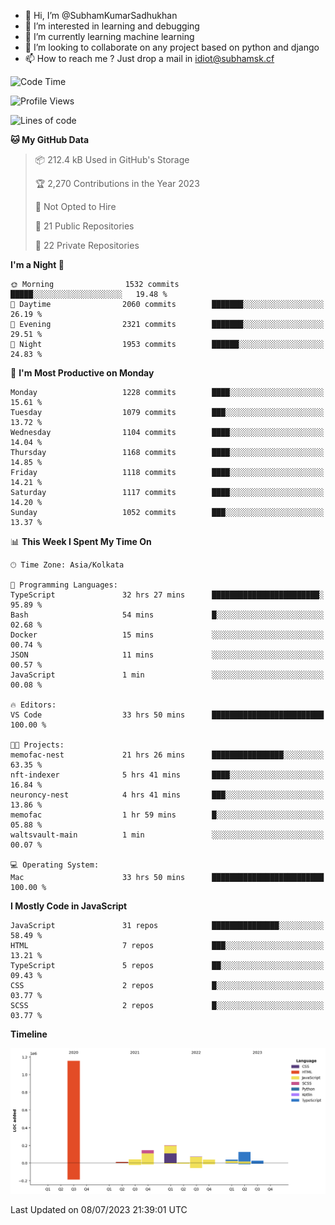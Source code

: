 - 👋 Hi, I’m @SubhamKumarSadhukhan
- 👀 I’m interested in learning and debugging
- 🌱 I’m currently learning machine learning
- 💞️ I’m looking to collaborate on any project based on python and django
- 📫 How to reach me ?
      Just drop a mail in idiot@subhamsk.cf

<!---
SubhamKumarSadhukhan/SubhamKumarSadhukhan is a ✨ special ✨ repository because its `README.md` (this file) appears on your GitHub profile.
You can click the Preview link to take a look at your changes.
--->


<!--START_SECTION:waka-->
![Code Time](http://img.shields.io/badge/Code%20Time-1%2C306%20hrs%2041%20mins-blue)

![Profile Views](http://img.shields.io/badge/Profile%20Views-0-blue)

![Lines of code](https://img.shields.io/badge/From%20Hello%20World%20I%27ve%20Written-1.9%20million%20lines%20of%20code-blue)

**🐱 My GitHub Data** 

> 📦 212.4 kB Used in GitHub's Storage 
 > 
> 🏆 2,270 Contributions in the Year 2023
 > 
> 🚫 Not Opted to Hire
 > 
> 📜 21 Public Repositories 
 > 
> 🔑 22 Private Repositories 
 > 
**I'm a Night 🦉** 

```text
🌞 Morning                1532 commits        █████░░░░░░░░░░░░░░░░░░░░   19.48 % 
🌆 Daytime                2060 commits        ███████░░░░░░░░░░░░░░░░░░   26.19 % 
🌃 Evening                2321 commits        ███████░░░░░░░░░░░░░░░░░░   29.51 % 
🌙 Night                  1953 commits        ██████░░░░░░░░░░░░░░░░░░░   24.83 % 
```
📅 **I'm Most Productive on Monday** 

```text
Monday                   1228 commits        ████░░░░░░░░░░░░░░░░░░░░░   15.61 % 
Tuesday                  1079 commits        ███░░░░░░░░░░░░░░░░░░░░░░   13.72 % 
Wednesday                1104 commits        ████░░░░░░░░░░░░░░░░░░░░░   14.04 % 
Thursday                 1168 commits        ████░░░░░░░░░░░░░░░░░░░░░   14.85 % 
Friday                   1118 commits        ████░░░░░░░░░░░░░░░░░░░░░   14.21 % 
Saturday                 1117 commits        ████░░░░░░░░░░░░░░░░░░░░░   14.20 % 
Sunday                   1052 commits        ███░░░░░░░░░░░░░░░░░░░░░░   13.37 % 
```


📊 **This Week I Spent My Time On** 

```text
🕑︎ Time Zone: Asia/Kolkata

💬 Programming Languages: 
TypeScript               32 hrs 27 mins      ████████████████████████░   95.89 % 
Bash                     54 mins             █░░░░░░░░░░░░░░░░░░░░░░░░   02.68 % 
Docker                   15 mins             ░░░░░░░░░░░░░░░░░░░░░░░░░   00.74 % 
JSON                     11 mins             ░░░░░░░░░░░░░░░░░░░░░░░░░   00.57 % 
JavaScript               1 min               ░░░░░░░░░░░░░░░░░░░░░░░░░   00.08 % 

🔥 Editors: 
VS Code                  33 hrs 50 mins      █████████████████████████   100.00 % 

🐱‍💻 Projects: 
memofac-nest             21 hrs 26 mins      ████████████████░░░░░░░░░   63.35 % 
nft-indexer              5 hrs 41 mins       ████░░░░░░░░░░░░░░░░░░░░░   16.84 % 
neuroncy-nest            4 hrs 41 mins       ███░░░░░░░░░░░░░░░░░░░░░░   13.86 % 
memofac                  1 hr 59 mins        █░░░░░░░░░░░░░░░░░░░░░░░░   05.88 % 
waltsvault-main          1 min               ░░░░░░░░░░░░░░░░░░░░░░░░░   00.07 % 

💻 Operating System: 
Mac                      33 hrs 50 mins      █████████████████████████   100.00 % 
```

**I Mostly Code in JavaScript** 

```text
JavaScript               31 repos            ███████████████░░░░░░░░░░   58.49 % 
HTML                     7 repos             ███░░░░░░░░░░░░░░░░░░░░░░   13.21 % 
TypeScript               5 repos             ██░░░░░░░░░░░░░░░░░░░░░░░   09.43 % 
CSS                      2 repos             █░░░░░░░░░░░░░░░░░░░░░░░░   03.77 % 
SCSS                     2 repos             █░░░░░░░░░░░░░░░░░░░░░░░░   03.77 % 
```



**Timeline**

![Lines of Code chart](https://raw.githubusercontent.com/SubhamKumarSadhukhan/SubhamKumarSadhukhan/main/assets/bar_graph.png)


 Last Updated on 08/07/2023 21:39:01 UTC
<!--END_SECTION:waka-->
